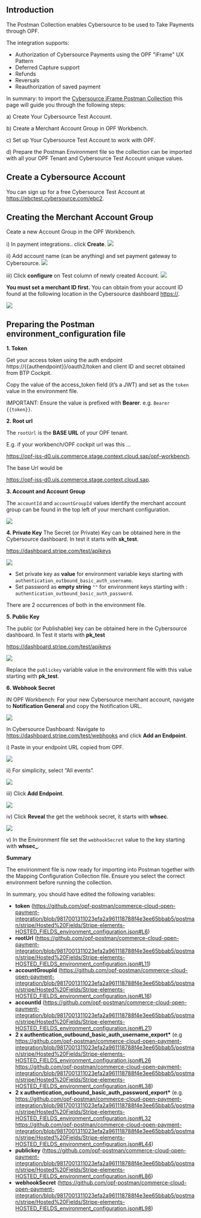 ## Introduction ##
The Postman Collection enables Cybersource to be used to Take Payments through OPF. 

The integration supports:

* Authorization of Cybersource Payments using the OPF "iFrame" UX Pattern
* Deferred Capture support
* Refunds
* Reversals
* Reauthorization of saved payment

In summary: to import the [Cybersource iFrame Postman Collection](iFrame-CAPTURE_PER_SHIPMENT-OPF_Environment_Configuration.json) this page will guide you through the following steps: 

a) Create Your Cybersource Test Account.

b) Create a Merchant Account Group in OPF Workbench.

c) Set up Your Cybersource Test Account to work with OPF.

d) Prepare the Postman Environment file so the collection can be imported with all your OPF Tenant and Cybersource Test Account unique values. 

## Create a Cybersource Account ##
You can sign up for a free Cybersource Test Account at https://ebctest.cybersource.com/ebc2.


## Creating the Merchant Account Group 
Ceate a new Account Group in the OPF Workbench.

i) In payment integrations.. click **Create**.
![](images/opf-payment-integrations.png)

ii) Add account name (can be anything) and set payment gateway to Cybersource.
![](images/stripe-elements-set-gateway.png)

iii) Click **configure** on Test column of newly created Account.
![](images/opf-account-group-id.png)

**You must set a merchant ID first.**
You can obtain from your account ID found at the following location in the Cybersource dashboard <https://>.

![](images/stripe-elements-get-account.png)

## Preparing the Postman environment_configuration file

**1. Token**

Get your access token using the auth endpoint https://{{authendpoint}}/oauth2/token and client ID and secret obtained from BTP Cockpit.

Copy the value of the access_token field (it’s a JWT) and set as the ``token`` value in the environment file.

IMPORTANT: Ensure the value is prefixed with **Bearer**. e.g. ``Bearer {{token}}``.

**2. Root url**

The ``rootUrl`` is the **BASE URL** of your OPF tenant.

E.g. if your workbench/OPF cockpit url was this …

<https://opf-iss-d0.uis.commerce.stage.context.cloud.sap/opf-workbench>.

The base Url would be

https://opf-iss-d0.uis.commerce.stage.context.cloud.sap.

**3. Account and Account Group**

The ``accountId`` and ``accountGroupId`` values identify the merchant account group can be found in the top left of your merchant configuration.

![](images/opf-account-group-id.png)

**4. Private Key**
The Secret (or Private) Key can be obtained here in the Cybersource dashboard. In test it starts with **sk_test**.

<https://dashboard.stripe.com/test/apikeys>

![](images/stripe-elements-get-secret-key.png)

* Set private key as **value** for environment variable keys starting with ``authentication_outbound_basic_auth_username``.
* Set password as **empty string** ``""`` for environment keys starting with : ``authentication_outbound_basic_auth_password``.

There are 2 occurrences of both in the environment file.

**5. Public Key**

The public (or Publishable) key can be obtained here in the Cybersource dashboard. In Test it starts with **pk_test**

<https://dashboard.stripe.com/test/apikeys>

![](images/stripe-elements-get-public-key.png)

Replace the ``publickey`` variable value in the environment file with this value starting with **pk_test**.

**6. Webhook Secret**

IN OPF Workbench: For your new Cybersource merchant account, navigate to **Notification General** and copy the Notification URL.

![](images/opf-get-notification-url.png)

In Cybersource Dashboard: Navigate to <https://dashboard.stripe.com/test/webhooks> and click **Add an Endpoint**.

i) Paste in your endpoint URL copied from OPF.

![](images/stripe-elements-paste-webook.png)

ii) For simplicity, select “All events”.

![](images/stripe-elements-select-events.png)

iii) Click **Add Endpoint**.

![](images/stripe-elements-add-endpoint.png)

iv) Click **Reveal** the get the webhook secret, it starts with **whsec**.

![](images/stripe-elements-reveal-whsecret.png)

v) In the Environment file set the ``webhookSecret`` value to the key starting with **whsec_**.

**Summary**

The envirionment file is now ready for importing into Postman together with the Mapping Configuration Collection file. Ensure you select the correct environment before running the collection.

In summary, you should have edited the following variables: 

- **token** (https://github.com/opf-postman/commerce-cloud-open-payment-integration/blob/9817001311023efa2a961118788f4e3ee65bbab5/postman/stripe/Hosted%20Fields/Stripe-elements-HOSTED_FIELDS_environment_configuration.json#L6)
- **rootUrl** (https://github.com/opf-postman/commerce-cloud-open-payment-integration/blob/9817001311023efa2a961118788f4e3ee65bbab5/postman/stripe/Hosted%20Fields/Stripe-elements-HOSTED_FIELDS_environment_configuration.json#L11)
- **accountGroupId** (https://github.com/opf-postman/commerce-cloud-open-payment-integration/blob/9817001311023efa2a961118788f4e3ee65bbab5/postman/stripe/Hosted%20Fields/Stripe-elements-HOSTED_FIELDS_environment_configuration.json#L16)
- **accountId** (https://github.com/opf-postman/commerce-cloud-open-payment-integration/blob/9817001311023efa2a961118788f4e3ee65bbab5/postman/stripe/Hosted%20Fields/Stripe-elements-HOSTED_FIELDS_environment_configuration.json#L21)
- **2 x authentication_outbound_basic_auth_username_export\*** (e.g https://github.com/opf-postman/commerce-cloud-open-payment-integration/blob/9817001311023efa2a961118788f4e3ee65bbab5/postman/stripe/Hosted%20Fields/Stripe-elements-HOSTED_FIELDS_environment_configuration.json#L26 https://github.com/opf-postman/commerce-cloud-open-payment-integration/blob/9817001311023efa2a961118788f4e3ee65bbab5/postman/stripe/Hosted%20Fields/Stripe-elements-HOSTED_FIELDS_environment_configuration.json#L38)
- **2 x authentication_outbound_basic_auth_password_export\*** (e.g. https://github.com/opf-postman/commerce-cloud-open-payment-integration/blob/9817001311023efa2a961118788f4e3ee65bbab5/postman/stripe/Hosted%20Fields/Stripe-elements-HOSTED_FIELDS_environment_configuration.json#L32 https://github.com/opf-postman/commerce-cloud-open-payment-integration/blob/9817001311023efa2a961118788f4e3ee65bbab5/postman/stripe/Hosted%20Fields/Stripe-elements-HOSTED_FIELDS_environment_configuration.json#L44)
- **publickey** (https://github.com/opf-postman/commerce-cloud-open-payment-integration/blob/9817001311023efa2a961118788f4e3ee65bbab5/postman/stripe/Hosted%20Fields/Stripe-elements-HOSTED_FIELDS_environment_configuration.json#L86)
- **webhookSecret** (https://github.com/opf-postman/commerce-cloud-open-payment-integration/blob/9817001311023efa2a961118788f4e3ee65bbab5/postman/stripe/Hosted%20Fields/Stripe-elements-HOSTED_FIELDS_environment_configuration.json#L98)
